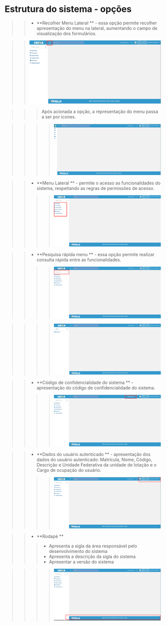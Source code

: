 # Estrutura do sistema - opções


>> + **Recolher Menu Lateral ** - essa opção permite recolher apresentação do menu na lateral, aumentando o campo de visualização dos formulários.

 >>![](img/estrutura1.png) 
 
 >>>Após acionada a opção, a representação do menu passa a ser por ícones.
 
 >>>>![](img/estrutura2.png) 

 
>> + **Menu Lateral ** - permite o acesso as funcionalidades do sistema, respeitando as regras de permissões de acesso.
  >>>>![](img/estrutura3.png) 
  
>> + **Pesquisa rápida menu ** - essa opção permite realizar consulta rápida entre as funcionalidades.
  >>>>![](img/estrutura4.png) 
 
  >>>>![](img/estrutura5.png) 
  
>> + **Código de confidencialidade do sistema ** - apresentação do código de confidencialidade do sistema.
  >>>>![](img/estrutura6.png) 
 

>> + **Dados do usuário autenticado ** - apresentação dos dados do usuário autenticado: Matrícula, Nome, Código, Descrição e Unidade Federativa da unidade de lotação e o Cargo de ocupação do usuário.
  >>>>![](img/estrutura7.png) 
 
 
>> + **Rodapé ** 
>>> + Apresenta a sigla da área responsável pelo desenvolvimento do sistema
>>> + Apresenta a descrição da sigla do sistema
>>> + Apresentar a versão do sistema

  >>>>![](img/estrutura8.png) 
